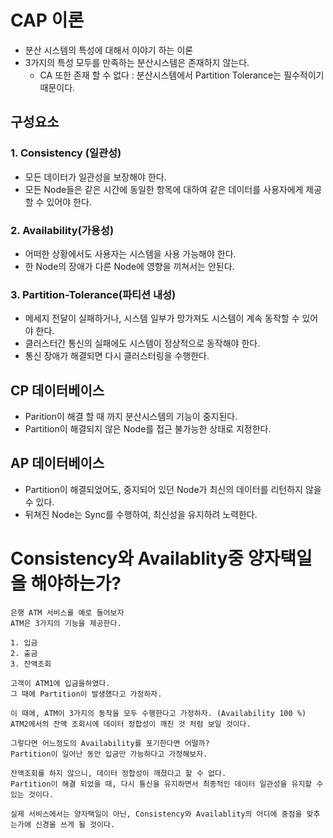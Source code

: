 # CAP 이론
- 분산 시스템의 특성에 대해서 이야기 하는 이론
- 3가지의 특성 모두를 만족하는 분산시스템은 존재하지 않는다.
  - CA 또한 존재 할 수 없다 : 분산시스템에서 Partition Tolerance는 필수적이기 때문이다.
## 구성요소

### 1. Consistency (일관성)
- 모든 데이터가 일관성을 보장해야 한다.
- 모든 Node들은 같은 시간에 동일한 항목에 대하여 같은 데이터를 사용자에게 제공할 수 있어야 한다.

### 2. Availability(가용성)
- 어떠한 상황에서도 사용자는 시스템을 사용 가능해야 한다.
- 한 Node의 장애가 다른 Node에 영향을 끼쳐서는 안된다.

### 3. Partition-Tolerance(파티션 내성)
- 메세지 전달이 실패하거나, 시스템 일부가 망가져도 시스템이 계속 동작할 수 있어야 한다.
- 클러스터간 통신의 실패에도 시스템이 정상적으로 동작해야 한다.
- 통신 장애가 해결되면 다시 클러스터링을 수행한다.


## CP 데이터베이스
- Parition이 해결 할 때 까지 분산시스템의 기능이 중지된다.
- Partition이 해결되지 않은 Node를 접근 불가능한 상태로 지정한다.

## AP 데이터베이스
- Partition이 해결되었어도, 중지되어 있던 Node가 최신의 데이터를 리턴하지 않을 수 있다.
- 뒤쳐진 Node는 Sync를 수행하여, 최신성을 유지하려 노력한다.

# Consistency와 Availablity중 양자택일을 해야하는가?
```text
은행 ATM 서비스를 예로 들어보자
ATM은 3가지의 기능을 제공한다.

1. 입금
2. 출금
3. 잔액조회

고객이 ATM1에 입금을하였다.
그 때에 Partition이 발생했다고 가정하자.

이 때에, ATM이 3가지의 동작을 모두 수행한다고 가정하자. (Availability 100 %)
ATM2에서의 잔액 조회시에 데이터 정합성이 깨진 것 처럼 보일 것이다.

그렇다면 어느정도의 Availability를 포기한다면 어떨까?
Partition이 일어난 동안 입금만 가능하다고 가정해보자.

잔액조회를 하지 않으니, 데이터 정합성이 깨졌다고 할 수 없다.
Partition이 해결 되었을 때, 다시 통신을 유지하면서 최종적인 데이터 일관성을 유지할 수 있는 것이다.

실제 서비스에서는 양자택일이 아닌, Consistency와 Availablity의 어디에 중점을 맞추는가에 신경을 쓰게 될 것이다.
```